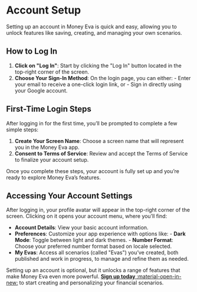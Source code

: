 # Account Setup

Setting up an account in Money Eva is quick and easy, allowing you to unlock features like saving, creating, and managing your own scenarios.

## How to Log In

1. **Click on "Log In"**: Start by clicking the "Log In" button located in the top-right corner of the screen.
2. **Choose Your Sign-In Method**: On the login page, you can either:
       - Enter your email to receive a one-click login link, or
       - Sign in directly using your Google account.

## First-Time Login Steps

After logging in for the first time, you’ll be prompted to complete a few simple steps:

1. **Create Your Screen Name**: Choose a screen name that will represent you in the Money Eva app.
2. **Consent to Terms of Service**: Review and accept the Terms of Service to finalize your account setup.

Once you complete these steps, your account is fully set up and you’re ready to explore Money Eva’s features.

## Accessing Your Account Settings

After logging in, your profile avatar will appear in the top-right corner of the screen. Clicking on it opens your account menu, where you’ll find:

- **Account Details**: View your basic account information.
- **Preferences**: Customize your app experience with options like:
       - **Dark Mode**: Toggle between light and dark themes.
       - **Number Format**: Choose your preferred number format based on locale selected.
- **My Evas**: Access all scenarios (called "Evas") you’ve created, both published and work in progress, to manage and refine them as needed.

Setting up an account is optional, but it unlocks a range of features that make Money Eva even more powerful. <a href="https://moneyeva.com/login" target="_blank">**Sign up today** :material-open-in-new:</a> to start creating and personalizing your financial scenarios.
